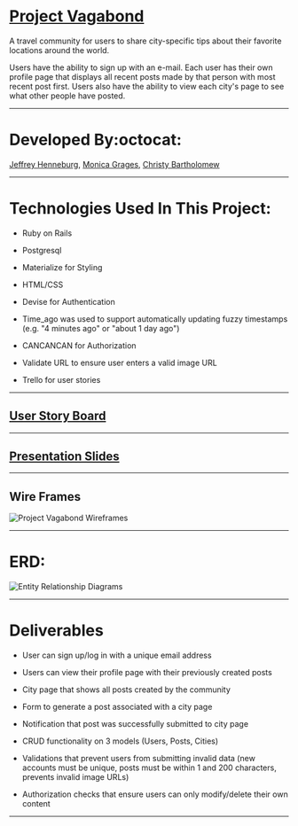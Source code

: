 
# [Project Vagabond](https://project-vagabond-app.herokuapp.com/)

A travel community for users to share city-specific tips about their favorite locations around the world.

 Users have the ability to sign up with an e-mail. Each user has their own profile page that displays all recent posts made by that person with most recent post first. Users also have the ability to view each city's page to see what other people have posted.

___

# Developed By:octocat:
[Jeffrey Henneburg](https://github.com/cbartholomew69),
[Monica Grages](https://github.com/MonicaGrages),
[Christy Bartholomew](https://github.com/hellajeffrey)

___

# Technologies Used In This Project:

* Ruby on Rails

* Postgresql

* Materialize for Styling

* HTML/CSS

* Devise for Authentication

* Time_ago was used to support automatically updating fuzzy timestamps (e.g. "4 minutes ago" or "about 1   day ago")

* CANCANCAN for Authorization

* Validate URL to ensure user enters a valid image URL

* Trello for user stories

___

## [User Story Board](https://trello.com/b/q3dgQTEC/project-vagabond)

___


## [Presentation Slides](https://docs.google.com/presentation/d/1V7IOQj6SYODHAKNg4ntf0JkD0TgX2B1GOdGyvBJkgi0/edit?usp=sharing)

___

## Wire Frames
![Project Vagabond Wireframes](https://raw.githubusercontent.com/sf-wdi-30/project-vagabond/master/wireframes.png "Project Vagabond Wireframes")

___

# ERD:
![Entity Relationship Diagrams](http://i.imgur.com/ORLbb9Y.jpg)


___


# Deliverables

* User can sign up/log in with a unique email address

* Users can view their profile page with their previously created posts

* City page that shows all posts created by the community

* Form to generate a post associated with a city page

* Notification that post was successfully submitted to city page

* CRUD functionality on 3 models (Users, Posts, Cities)

* Validations that prevent users from submitting invalid data (new accounts must be unique, posts must be within 1 and 200 characters, prevents invalid image URLs)

* Authorization checks that ensure users can only modify/delete their own content
___



